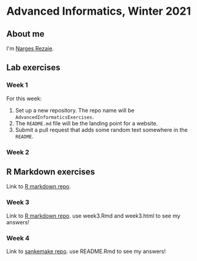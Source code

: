 # Advanced Informatics, Winter 2021

## About me

I'm [Narges Rezaie](https://hpc.oit.uci.edu/~nargesr/).

## Lab exercises

### Week 1

For this week:

1. Set up a new repository.
   The repo name will be `AdvancedInformaticsExercises`.
2. The `README.md` file will be the landing point for a website.
3. Submit a pull request that adds some random text somewhere in the `README`.

### Week 2

## R Markdown exercises
Link to [R markdown repo](https://github.com/nargesr/AdvancedInformaticsExercises_Rmarkdown).


### Week 3

Link to [R markdown repo](https://github.com/nargesr/AdvancedInformaticsExercises_Rmarkdown). use week3.Rmd and week3.html to see my answers!


### Week 4

Link to [sankemake repo](https://github.com/nargesr/AdvancedInformaticsExercises_snakemake/tree/main). use README.Rmd to see my answers!
